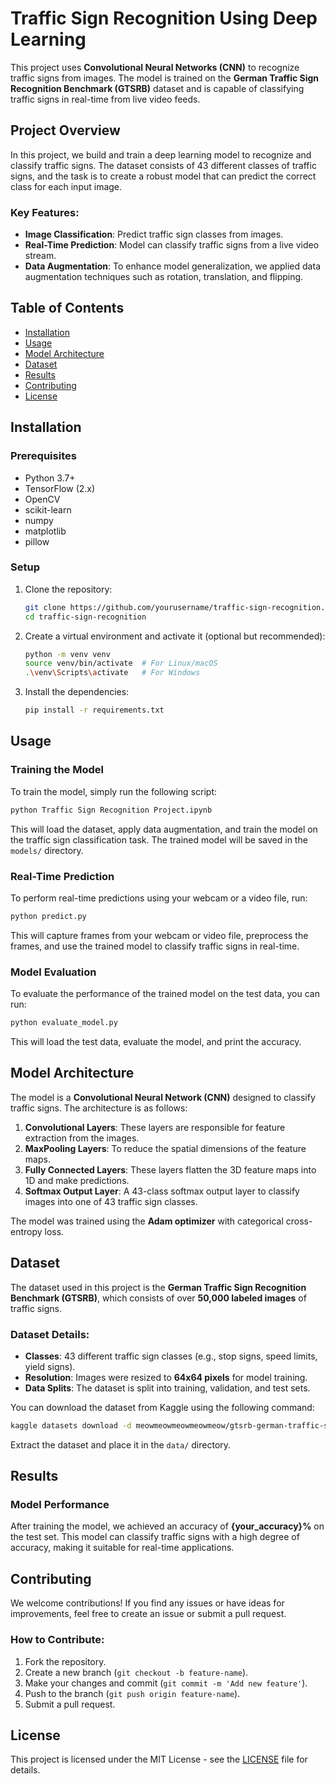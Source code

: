 # Traffic Sign Recognition Using Deep Learning

This project uses **Convolutional Neural Networks (CNN)** to recognize traffic signs from images. The model is trained on the **German Traffic Sign Recognition Benchmark (GTSRB)** dataset and is capable of classifying traffic signs in real-time from live video feeds.

## Project Overview

In this project, we build and train a deep learning model to recognize and classify traffic signs. The dataset consists of 43 different classes of traffic signs, and the task is to create a robust model that can predict the correct class for each input image.

### Key Features:
- **Image Classification**: Predict traffic sign classes from images.
- **Real-Time Prediction**: Model can classify traffic signs from a live video stream.
- **Data Augmentation**: To enhance model generalization, we applied data augmentation techniques such as rotation, translation, and flipping.

## Table of Contents

- [Installation](#installation)
- [Usage](#usage)
- [Model Architecture](#model-architecture)
- [Dataset](#dataset)
- [Results](#results)
- [Contributing](#contributing)
- [License](#license)

## Installation

### Prerequisites
- Python 3.7+
- TensorFlow (2.x)
- OpenCV
- scikit-learn
- numpy
- matplotlib
- pillow

### Setup

1. Clone the repository:
   ```bash
   git clone https://github.com/yourusername/traffic-sign-recognition.git
   cd traffic-sign-recognition
2. Create a virtual environment and activate it (optional but recommended):
   ```bash
   python -m venv venv
   source venv/bin/activate  # For Linux/macOS
   .\venv\Scripts\activate   # For Windows
   ```

3. Install the dependencies:

   ```bash
   pip install -r requirements.txt
   ```

## Usage

### Training the Model

To train the model, simply run the following script:

```bash
python Traffic Sign Recognition Project.ipynb
```

This will load the dataset, apply data augmentation, and train the model on the traffic sign classification task. The trained model will be saved in the `models/` directory.

### Real-Time Prediction

To perform real-time predictions using your webcam or a video file, run:

```bash
python predict.py
```

This will capture frames from your webcam or video file, preprocess the frames, and use the trained model to classify traffic signs in real-time.

### Model Evaluation

To evaluate the performance of the trained model on the test data, you can run:

```bash
python evaluate_model.py
```

This will load the test data, evaluate the model, and print the accuracy.

## Model Architecture

The model is a **Convolutional Neural Network (CNN)** designed to classify traffic signs. The architecture is as follows:

1. **Convolutional Layers**: These layers are responsible for feature extraction from the images.
2. **MaxPooling Layers**: To reduce the spatial dimensions of the feature maps.
3. **Fully Connected Layers**: These layers flatten the 3D feature maps into 1D and make predictions.
4. **Softmax Output Layer**: A 43-class softmax output layer to classify images into one of 43 traffic sign classes.

The model was trained using the **Adam optimizer** with categorical cross-entropy loss.

## Dataset

The dataset used in this project is the **German Traffic Sign Recognition Benchmark (GTSRB)**, which consists of over **50,000 labeled images** of traffic signs.

### Dataset Details:

* **Classes**: 43 different traffic sign classes (e.g., stop signs, speed limits, yield signs).
* **Resolution**: Images were resized to **64x64 pixels** for model training.
* **Data Splits**: The dataset is split into training, validation, and test sets.

You can download the dataset from Kaggle using the following command:

```bash
kaggle datasets download -d meowmeowmeowmeowmeow/gtsrb-german-traffic-sign
```

Extract the dataset and place it in the `data/` directory.

## Results

### Model Performance

After training the model, we achieved an accuracy of **{your\_accuracy}%** on the test set. This model can classify traffic signs with a high degree of accuracy, making it suitable for real-time applications.


## Contributing

We welcome contributions! If you find any issues or have ideas for improvements, feel free to create an issue or submit a pull request.

### How to Contribute:

1. Fork the repository.
2. Create a new branch (`git checkout -b feature-name`).
3. Make your changes and commit (`git commit -m 'Add new feature'`).
4. Push to the branch (`git push origin feature-name`).
5. Submit a pull request.

## License

This project is licensed under the MIT License - see the [LICENSE](LICENSE) file for details.

